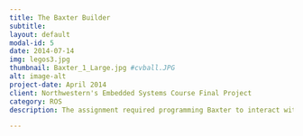 ```yaml
---
title: The Baxter Builder
subtitle:
layout: default
modal-id: 5
date: 2014-07-14
img: legos3.jpg
thumbnail: Baxter_1_Large.jpg #cvball.JPG
alt: image-alt
project-date: April 2014
client: Northwestern's Embedded Systems Course Final Project
category: ROS
description: The assignment required programming Baxter to interact with its environment to perform a task. Using OpenCV and MoveIt, this project was designed for Baxter to assemble a 3-brick pyramid by determining the inconsistent pick coordinates. VIDEO COMING SOON.

---
```

